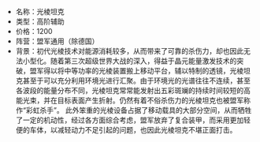 * 名称：光棱坦克
* 类型：高阶辅助
* 价格：1200
* 阵营：盟军通用（除德国）
* 背景：初代光棱技术对能源消耗较多，从而带来了可靠的杀伤力，却也因此无法小型化。随着第三次超级世界大战的深入，得益于晶元能量激发技术的突破，盟军得以将中等功率的光棱装置搬上移动平台，辅以特制的透镜，光棱坦克甚至于可以充分利用环境光进行汇聚。由于环境光的光谱往往不连续，甚至各波段的能量分布不同，光棱坦克常常能发射出五彩斑斓的持续时间较短的高能光束，并在目标表面产生折射。仍然有着不俗杀伤力的光棱坦克也被盟军称作“彩虹杀手”。
此外笨重的光棱设备占据了移动载具的大部分空间，从而牺牲了一定的机动性，经过各方面综合考虑，盟军放弃了复合装甲，而采用更加轻便的车体，以减轻动力不足引起的问题，也因此光棱坦克不堪正面打击。
